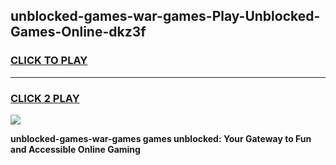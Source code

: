 
## unblocked-games-war-games-Play-Unblocked-Games-Online-dkz3f
<h3>
<a href="https://premium76.site?title=unblocked-games-war-games&ref=25A">CLICK TO PLAY</a></h3>
<hr>

<h3>
<a href="https://premium76.site?title=unblocked-games-war-games&ref=25A">CLICK 2 PLAY</a>
  
</h3>

<a href="https://premium76.site?title=unblocked-games-war-games&ref=25A"><img src="https://clearcache.store/games.png"></a>


**unblocked-games-war-games games unblocked: Your Gateway to Fun and Accessible Online Gaming**
